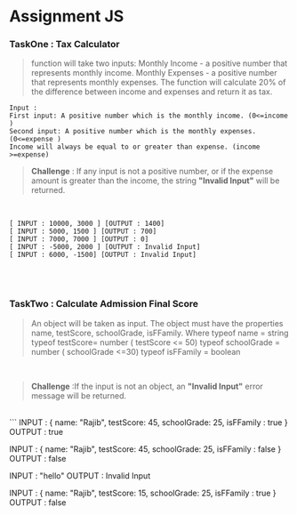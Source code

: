 # Assignment JS

### TaskOne : Tax Calculator

> function will take two inputs:
> Monthly Income - a positive number that represents monthly income.
> Monthly Expenses - a positive number that represents monthly expenses.
> The function will calculate 20% of the difference between income and expenses and return it as tax.

```
Input :
First input: A positive number which is the monthly income. (0<=income )
Second input: A positive number which is the monthly expenses. (0<=expense )
Income will always be equal to or greater than expense. (income >=expense)
```

> **Challenge** : If any input is not a positive number, or if the expense amount is greater than the income, the string **"Invalid Input"** will be returned.
<br/>

``` 
[ INPUT : 10000, 3000 ] [OUTPUT : 1400] 
[ INPUT : 5000, 1500 ] [OUTPUT : 700] 
[ INPUT : 7000, 7000 ] [OUTPUT : 0] 
[ INPUT : -5000, 2000 ] [OUTPUT : Invalid Input] 
[ INPUT : 6000, -1500] [OUTPUT : Invalid Input] 

```

<br/>
<br/>

### TaskTwo : Calculate Admission Final Score 

> An object will be taken as input. The object must have the properties name, testScore, schoolGrade, isFFamily. Where
> typeof name = string
> typeof testScore= number ( testScore <= 50)
> typeof schoolGrade = number ( schoolGrade <=30)
> typeof isFFamily = boolean
<br/>

> **Challenge** :If the input is not an object, an **"Invalid Input"** error message will be returned.

<br/>
``` 
INPUT : { name: "Rajib", testScore: 45,  schoolGrade: 25, isFFamily : true  }
OUTPUT : true

INPUT : { name: "Rajib", testScore: 45,  schoolGrade: 25, isFFamily : false }
OUTPUT : false

INPUT : "hello" 
OUTPUT : Invalid Input

INPUT : { name: "Rajib", testScore: 15,  schoolGrade: 25, isFFamily : true  }
OUTPUT : false               
``` 
